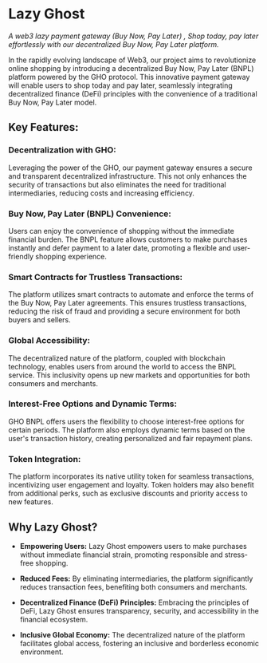 # Lazy Ghost
_A web3 lazy payment gateway (Buy Now, Pay Later) , Shop today, pay later effortlessly with our decentralized Buy Now, Pay Later platform._

In the rapidly evolving landscape of Web3, our project aims to revolutionize online shopping by introducing a decentralized Buy Now, Pay Later (BNPL) platform powered by the GHO protocol. This innovative payment gateway will enable users to shop today and pay later, seamlessly integrating decentralized finance (DeFi) principles with the convenience of a traditional Buy Now, Pay Later model.

## Key Features:

### Decentralization with GHO:

Leveraging the power of the GHO, our payment gateway ensures a secure and transparent decentralized infrastructure. This not only enhances the security of transactions but also eliminates the need for traditional intermediaries, reducing costs and increasing efficiency.

### Buy Now, Pay Later (BNPL) Convenience:

Users can enjoy the convenience of shopping without the immediate financial burden. The BNPL feature allows customers to make purchases instantly and defer payment to a later date, promoting a flexible and user-friendly shopping experience.

### Smart Contracts for Trustless Transactions:

The platform utilizes smart contracts to automate and enforce the terms of the Buy Now, Pay Later agreements. This ensures trustless transactions, reducing the risk of fraud and providing a secure environment for both buyers and sellers.

### Global Accessibility:

The decentralized nature of the platform, coupled with blockchain technology, enables users from around the world to access the BNPL service. This inclusivity opens up new markets and opportunities for both consumers and merchants.

### Interest-Free Options and Dynamic Terms:

GHO BNPL offers users the flexibility to choose interest-free options for certain periods. The platform also employs dynamic terms based on the user's transaction history, creating personalized and fair repayment plans.

### Token Integration:

The platform incorporates its native utility token for seamless transactions, incentivizing user engagement and loyalty. Token holders may also benefit from additional perks, such as exclusive discounts and priority access to new features.

## Why Lazy Ghost?

- **Empowering Users:** Lazy Ghost empowers users to make purchases without immediate financial strain, promoting responsible and stress-free shopping.

- **Reduced Fees:** By eliminating intermediaries, the platform significantly reduces transaction fees, benefiting both consumers and merchants.

- **Decentralized Finance (DeFi) Principles:** Embracing the principles of DeFi, Lazy Ghost ensures transparency, security, and accessibility in the financial ecosystem.

- **Inclusive Global Economy:** The decentralized nature of the platform facilitates global access, fostering an inclusive and borderless economic environment.
